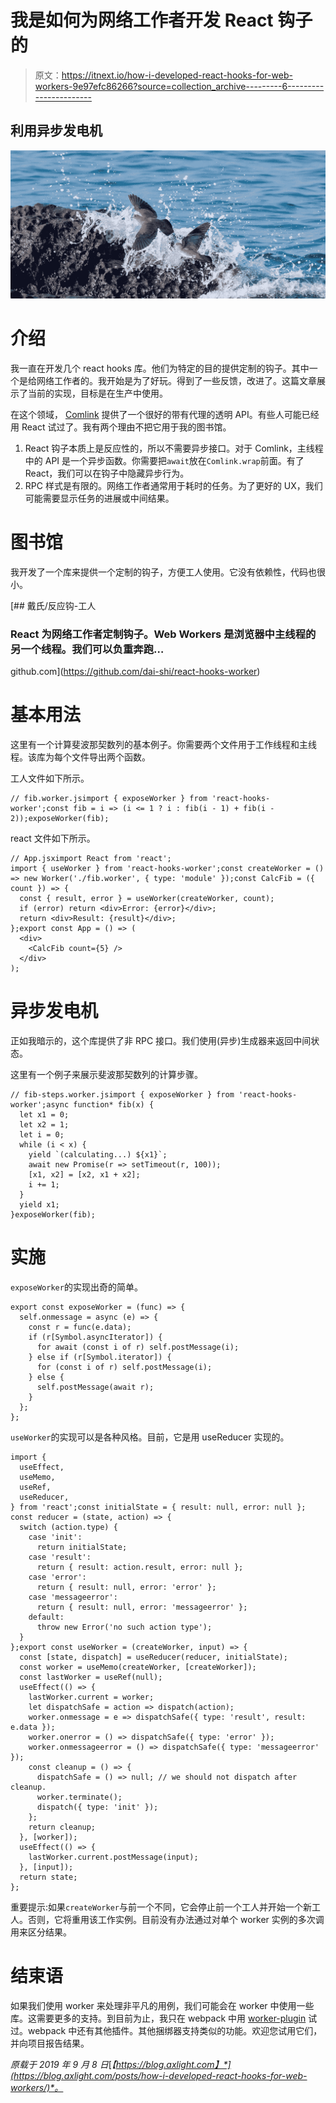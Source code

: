 # 我是如何为网络工作者开发 React 钩子的

> 原文：<https://itnext.io/how-i-developed-react-hooks-for-web-workers-9e97efc86266?source=collection_archive---------6----------------------->

## 利用异步发电机

![](img/5f3f04f4fe72aba8f4e828ae8e68eeb1.png)

# 介绍

我一直在开发几个 react hooks 库。他们为特定的目的提供定制的钩子。其中一个是给网络工作者的。我开始是为了好玩。得到了一些反馈，改进了。这篇文章展示了当前的实现，目标是在生产中使用。

在这个领域， [Comlink](https://github.com/GoogleChromeLabs/comlink) 提供了一个很好的带有代理的透明 API。有些人可能已经用 React 试过了。我有两个理由不把它用于我的图书馆。

1.  React 钩子本质上是反应性的，所以不需要异步接口。对于 Comlink，主线程中的 API 是一个异步函数。你需要把`await`放在`Comlink.wrap`前面。有了 React，我们可以在钩子中隐藏异步行为。
2.  RPC 样式是有限的。网络工作者通常用于耗时的任务。为了更好的 UX，我们可能需要显示任务的进展或中间结果。

# 图书馆

我开发了一个库来提供一个定制的钩子，方便工人使用。它没有依赖性，代码也很小。

[](https://github.com/dai-shi/react-hooks-worker) [## 戴氏/反应钩-工人

### React 为网络工作者定制钩子。Web Workers 是浏览器中主线程的另一个线程。我们可以负重奔跑…

github.com](https://github.com/dai-shi/react-hooks-worker) 

# 基本用法

这里有一个计算斐波那契数列的基本例子。你需要两个文件用于工作线程和主线程。该库为每个文件导出两个函数。

工人文件如下所示。

```
// fib.worker.jsimport { exposeWorker } from 'react-hooks-worker';const fib = i => (i <= 1 ? i : fib(i - 1) + fib(i - 2));exposeWorker(fib);
```

react 文件如下所示。

```
// App.jsximport React from 'react';
import { useWorker } from 'react-hooks-worker';const createWorker = () => new Worker('./fib.worker', { type: 'module' });const CalcFib = ({ count }) => {
  const { result, error } = useWorker(createWorker, count);
  if (error) return <div>Error: {error}</div>;
  return <div>Result: {result}</div>;
};export const App = () => (
  <div>
    <CalcFib count={5} />
  </div>
);
```

# 异步发电机

正如我暗示的，这个库提供了非 RPC 接口。我们使用(异步)生成器来返回中间状态。

这里有一个例子来展示斐波那契数列的计算步骤。

```
// fib-steps.worker.jsimport { exposeWorker } from 'react-hooks-worker';async function* fib(x) {
  let x1 = 0;
  let x2 = 1;
  let i = 0;
  while (i < x) {
    yield `(calculating...) ${x1}`;
    await new Promise(r => setTimeout(r, 100));
    [x1, x2] = [x2, x1 + x2];
    i += 1;
  }
  yield x1;
}exposeWorker(fib);
```

# 实施

`exposeWorker`的实现出奇的简单。

```
export const exposeWorker = (func) => {
  self.onmessage = async (e) => {
    const r = func(e.data);
    if (r[Symbol.asyncIterator]) {
      for await (const i of r) self.postMessage(i);
    } else if (r[Symbol.iterator]) {
      for (const i of r) self.postMessage(i);
    } else {
      self.postMessage(await r);
    }
  };
};
```

`useWorker`的实现可以是各种风格。目前，它是用 useReducer 实现的。

```
import {
  useEffect,
  useMemo,
  useRef,
  useReducer,
} from 'react';const initialState = { result: null, error: null };
const reducer = (state, action) => {
  switch (action.type) {
    case 'init':
      return initialState;
    case 'result':
      return { result: action.result, error: null };
    case 'error':
      return { result: null, error: 'error' };
    case 'messageerror':
      return { result: null, error: 'messageerror' };
    default:
      throw new Error('no such action type');
  }
};export const useWorker = (createWorker, input) => {
  const [state, dispatch] = useReducer(reducer, initialState);
  const worker = useMemo(createWorker, [createWorker]);
  const lastWorker = useRef(null);
  useEffect(() => {
    lastWorker.current = worker;
    let dispatchSafe = action => dispatch(action);
    worker.onmessage = e => dispatchSafe({ type: 'result', result: e.data });
    worker.onerror = () => dispatchSafe({ type: 'error' });
    worker.onmessageerror = () => dispatchSafe({ type: 'messageerror' });
    const cleanup = () => {
      dispatchSafe = () => null; // we should not dispatch after cleanup.
      worker.terminate();
      dispatch({ type: 'init' });
    };
    return cleanup;
  }, [worker]);
  useEffect(() => {
    lastWorker.current.postMessage(input);
  }, [input]);
  return state;
};
```

重要提示:如果`createWorker`与前一个不同，它会停止前一个工人并开始一个新工人。否则，它将重用该工作实例。目前没有办法通过对单个 worker 实例的多次调用来区分结果。

# 结束语

如果我们使用 worker 来处理非平凡的用例，我们可能会在 worker 中使用一些库。这需要更多的支持。到目前为止，我只在 webpack 中用 [worker-plugin](https://github.com/GoogleChromeLabs/worker-plugin) 试过。webpack 中还有其他插件。其他捆绑器支持类似的功能。欢迎您试用它们，并向项目报告结果。

*原载于 2019 年 9 月 8 日*[*【https://blog.axlight.com】*](https://blog.axlight.com/posts/how-i-developed-react-hooks-for-web-workers/)*。*
